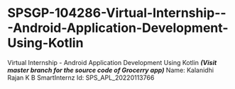 # SPSGP-104286-Virtual-Internship---Android-Application-Development-Using-Kotlin
Virtual Internship - Android Application Development Using Kotlin
*****(Visit master branch for the source code of Grocerry app)*****
Name: Kalanidhi Rajan K B
SmartInternz Id: SPS_APL_20220113766
